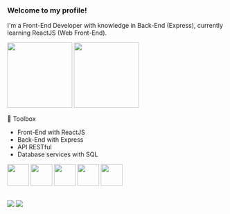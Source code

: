 ### Welcome to my profile!

I'm a Front-End Developer with knowledge in Back-End (Express), currently learning ReactJS (Web Front-End).


<div>
    <img height="150em" src="https://github-readme-stats-ten-gilt.vercel.app/api?username=nog1lucas&show_icons=true&theme=dracula&count_private=true">
    <img height="150em" src="https://github-readme-stats-ten-gilt.vercel.app/api/top-langs/?username=nog1lucas&layout=compact&theme=dracula">
</div>

🧰 Toolbox
<ul>
    <li>Front-End with ReactJS</li>
    <li>Back-End with Express</li>
    <li>API RESTful</li>
    <li>Database services with SQL</li>
</ul>
<div>
    <img height='50em' src='https://cdn.worldvectorlogo.com/logos/java-4.svg'>
    <img height='50em' src="https://cdn.worldvectorlogo.com/logos/logo-javascript.svg">
    <img height='50em' src="https://cdn.worldvectorlogo.com/logos/react-2.svg">
    <img height='50em' src="https://cdn.worldvectorlogo.com/logos/html-1.svg">
    <img height='50em' src='https://cdn.worldvectorlogo.com/logos/css-3.svg'>
</div>
  
  ##

<div> 
    <a href = "mailto:lnogueira.contato@gmail.com"><img src="https://img.shields.io/badge/-Gmail-%23333?style=for-the-badge&logo=gmail&logoColor=white" target="_blank"></a>
    <a href="https://www.linkedin.com/in/lucas-nogueira-1561a21a2/" target="_blank"><img src="https://img.shields.io/badge/-LinkedIn-%230077B5?style=for-the-badge&logo=linkedin&logoColor=white" target="_blank"></a> 
</div>
